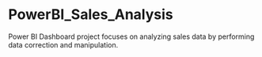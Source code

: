 # PowerBI_Sales_Analysis
Power BI Dashboard project focuses on analyzing sales data by performing data correction and manipulation.
